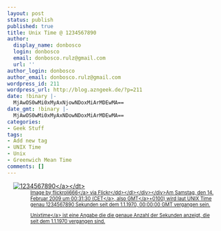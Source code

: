 ```yaml
---
layout: post
status: publish
published: true
title: Unix Time @ 1234567890
author:
  display_name: donbosco
  login: donbosco
  email: donbosco.rulz@gmail.com
  url: ''
author_login: donbosco
author_email: donbosco.rulz@gmail.com
wordpress_id: 211
wordpress_url: http://blog.azngeek.de/?p=211
date: !binary |-
  MjAwOS0wMi0xMyAxNjowNDoxMiArMDEwMA==
date_gmt: !binary |-
  MjAwOS0wMi0xMyAxNDowNDoxMiArMDEwMA==
categories:
- Geek Stuff
tags:
- Add new tag
- UNIX Time
- Unix
- Greenwich Mean Time
comments: []
---
```

<div class="zemanta-img" style="margin: 1em; display: block;">
<div>
<dl class="wp-caption alignright">
<dt class="wp-caption-dt"><a href="http:&#47;&#47;www.flickr.com&#47;photos&#47;39496275@N00&#47;49613026"><img src="http:&#47;&#47;farm1.static.flickr.com&#47;31&#47;49613026_c26ac9e7c3_m.jpg" alt="1234567890" title="1234567890"><&#47;a><&#47;dt>
<dd class="wp-caption-dd zemanta-img-attribution" style="font-size: 0.8em;">Image by <a href="http:&#47;&#47;www.flickr.com&#47;photos&#47;39496275@N00&#47;49613026">flickroli666<&#47;a> via Flickr<&#47;dd><&#47;dl><&#47;div><&#47;div>Am Samstag, den 14. Februar 2009 um 00:31:30 (<a class="zem_slink" href="http:&#47;&#47;en.wikipedia.org&#47;wiki&#47;Central_European_Time" title="Central European Time" rel="wikipedia">CET<&#47;a>, also <a class="zem_slink" href="http:&#47;&#47;en.wikipedia.org&#47;wiki&#47;Greenwich_Mean_Time" title="Greenwich Mean Time" rel="wikipedia">GMT<&#47;a>+0100) wird laut UNIX Time genau 1234567890 Sekunden seit dem 1.1.1970, 00:00:00 GMT vergangen sein. </p>
<p><a class="zem_slink" href="http:&#47;&#47;en.wikipedia.org&#47;wiki&#47;Unix_time" title="Unix time" rel="wikipedia">Unixtime<&#47;a> ist eine Angabe die die genaue Anzahl der Sekunden anzeigt, die seit dem 1.1.1970 vergangen sind.</p>
<p><script type="text&#47;javascript" src="http:&#47;&#47;pdvel.com&#47;happy1234567890&#47;happy1234567890.js"><&#47;script></p>
<div style="margin-top: 10px; height: 15px;" class="zemanta-pixie"><a class="zemanta-pixie-a" href="http:&#47;&#47;reblog.zemanta.com&#47;zemified&#47;2fb86f35-ed2f-48b4-8ad3-bdde8644894c&#47;" title="Zemified by Zemanta"><img style="border: medium none ; float: right;" class="zemanta-pixie-img" src="http:&#47;&#47;img.zemanta.com&#47;reblog_e.png?x-id=2fb86f35-ed2f-48b4-8ad3-bdde8644894c" alt="Reblog this post [with Zemanta]"><&#47;a><&#47;div></p>
